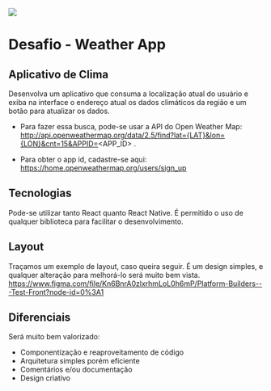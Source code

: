 ![](https://platformbuilders.io/assets/images/logo.png)

# Desafio - Weather App


## Aplicativo de Clima 
Desenvolva um aplicativo que consuma a localização atual do usuário e exiba na interface o endereço atual os dados climáticos da região e um botão para atualizar os dados.

* Para fazer essa busca, pode-se usar a API do Open Weather Map: 
http://api.openweathermap.org/data/2.5/find?lat={LAT}&lon={LON}&cnt=15&APPID=<APP_ID> . 

*  Para obter o app id, cadastre-se aqui:  https://home.openweathermap.org/users/sign_up 

## Tecnologias
Pode-se utilizar tanto React quanto React Native. É permitido o uso de qualquer biblioteca para facilitar o desenvolvimento.

## Layout
Traçamos um exemplo de layout, caso queira seguir. É um design simples, e qualquer alteração para melhorá-lo será muito bem vista.
https://www.figma.com/file/Kn6BnrA0zlxrhmLoL0h6mP/Platform-Builders---Test-Front?node-id=0%3A1

## Diferenciais
Será muito bem valorizado:

- Componentização e reaproveitamento de código
- Arquitetura simples porém eficiente
- Comentários e/ou documentação
- Design criativo